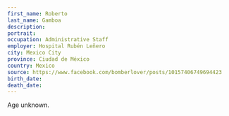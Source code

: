 ```yaml
---
first_name: Roberto
last_name: Gamboa
description: 
portrait: 
occupation: Administrative Staff
employer: Hospital Rubén Leñero
city: Mexico City
province: Ciudad de México
country: Mexico
source: https://www.facebook.com/bomberlover/posts/10157406749694423
birth_date: 
death_date: 
---
```


Age unknown.